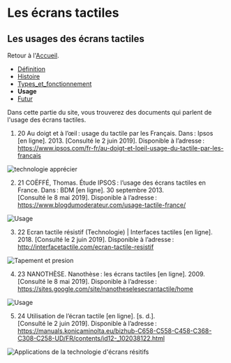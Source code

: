# Les écrans tactiles
## Les usages des écrans tactiles
Retour à l'[Accueil](accueil.md).
- [Définition](definition.md)
- [Histoire](histoire.md)
- [Types_et_fonctionnement](types.md)
- **Usage**
- [Futur](futur.md)

Dans cette partie du site, vous trouverez des documents qui parlent de l'usage des écrans tactiles.

1. 20 Au doigt et à l’œil : usage du tactile par les Français. Dans : Ipsos [en ligne]. 2013. [Consulté le 2 juin 2019]. Disponible à l’adresse : https://www.ipsos.com/fr-fr/au-doigt-et-loeil-usage-du-tactile-par-les-francais

![technologie apprécier](https://user-images.githubusercontent.com/50197114/58816871-b1212a80-862a-11e9-9bf7-4ae99e8b0920.png)

2. 21 COËFFÉ, Thomas. Étude IPSOS : l’usage des écrans tactiles en France. Dans : BDM [en ligne]. 30 septembre 2013. [Consulté le 8 mai 2019]. Disponible à l’adresse : https://www.blogdumoderateur.com/usage-tactile-france/

![Usage](https://user-images.githubusercontent.com/50197114/58816875-b1212a80-862a-11e9-92cb-115288859079.png)

3. 22 Ecran tactile résistif (Technologie) | Interfaces tactiles [en ligne]. 2018. [Consulté le 2 juin 2019]. Disponible à l’adresse : http://interfacetactile.com/ecran-tactile-resistif

![Tapement et presion](https://user-images.githubusercontent.com/50197114/58816873-b1212a80-862a-11e9-9f91-e97d9b5aace2.png)

4. 23 NANOTHÈSE. Nanothèse : les écrans tactiles [en ligne]. 2009. [Consulté le 8 mai 2019]. Disponible à l’adresse : https://sites.google.com/site/nanotheselesecrantactile/home

![Usage](https://user-images.githubusercontent.com/50197114/58818092-8d131880-862d-11e9-82c7-89c185ee4811.png)

5. 24 Utilisation de l’écran tactile [en ligne]. [s. d.]. [Consulté le 2 juin 2019]. Disponible à l’adresse : https://manuals.konicaminolta.eu/bizhub-C658-C558-C458-C368-C308-C258-UD/FR/contents/id12-_102038122.html

![Applications de la technologie d'écrans résitifs](https://user-images.githubusercontent.com/50197114/58816874-b1212a80-862a-11e9-8dcb-306e459b6f85.png)
